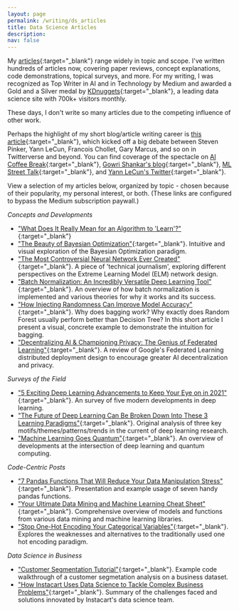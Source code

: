 ```yaml
---
layout: page
permalink: /writing/ds_articles
title: Data Science Articles
description:
nav: false
---
```


My [articles](https://andre-ye.medium.com/){:target="_blank"} range widely in topic and scope. I've written hundreds of articles now, covering paper reviews, concept explanations, code demonstrations, topical surveys, and more. For my writing, I was recognized as Top Writer in AI and in Technology by Medium and awarded a Gold and a Silver medal by [KDnuggets](https://www.kdnuggets.com/){:target="_blank"}, a leading data science site with 700k+ visitors monthly.

These days, I don't write so many articles due to the competing influence of other work.

Perhaps the highlight of my short blog/article writing career is [this article](https://medium.com/analytics-vidhya/you-dont-understand-neural-networks-until-you-understand-the-universal-approximation-theorem-85b3e7677126){:target="_blank"}, which kicked off a big debate between Steven Pinker, Yann LeCun, Francois Chollet, Gary Marcus, and so on in Twitterverse and beyond. You can find coverage of the spectacle on [AI Coffee Break](https://www.youtube.com/watch?v=-GH9vW5FWUs){:target="_blank"}, [Gowri Shankar's blog](https://gowrishankar.info/blog/deep-learning-is-not-as-impressive-as-you-think-its-mere-interpolation/){:target="_blank"}, [ML Street Talk](https://www.youtube.com/watch?v=86ib0sfdFtw){:target="_blank"}, and [Yann LeCun's Twitter](https://twitter.com/ylecun/status/1409940043951742981){:target="_blank"}.

View a selection of my articles below, organized by topic - chosen because of their popularity, my personal interest, or both. (These links are configured to bypass the Medium subscription paywall.)

*Concepts and Developments*
- ["What Does It Really Mean for an Algorithm to 'Learn'?"](https://towardsdatascience.com/what-does-it-really-mean-for-an-algorithm-to-learn-1f3e5e8d7884?sk=456b449e6b0c26a7c35c71949827a20b){:target="_blank"}
-  ["The Beauty of Bayesian Optimization"](https://towardsdatascience.com/the-beauty-of-bayesian-optimization-explained-in-simple-terms-81f3ee13b10f?sk=fc6c0d8c877763124fabb816dfe6f7f6){:target="_blank"}. Intuitive and visual exploration of the Bayesian Optimization paradigm.
-  ["The Most Controversial Neural Network Ever Created"](https://towardsdatascience.com/some-call-it-genius-others-call-it-stupid-the-most-controversial-neural-network-ever-created-2224ed22795a?sk=1c297cf049a99e7278d0b762003c2dc8){:target="_blank"}. A piece of 'technical journalism', exploring different perspectives on the Extreme Learning Model (ELM) network design.
-  ["Batch Normalization: An Incredibly Versatile Deep Learning Tool"](https://towardsdatascience.com/batch-normalization-the-greatest-breakthrough-in-deep-learning-77e64909d81d?sk=2e1709c80a7000482c38147f397a1309){:target="_blank"}. An overview of how batch normalization is implemented and various theories for why it works and its success.
- ["How Injecting Randomness Can Improve Model Accuracy"](https://towardsdatascience.com/how-injecting-randomness-can-improve-model-accuracy-11cdc04b3eeb?sk=73a3f2161d1e38389f6f2ac5297a48ed){:target="_blank"}. Why does bagging work? Why exactly does Random Forest usually perform better than Decision Tree? In this short article I present a visual, concrete example to demonstrate the intuition for bagging.
- ["Decentralizing AI & Championing Privacy: The Genius of Federated Learning"](https://towardsdatascience.com/decentralizing-ai-championing-privacy-the-genius-of-federated-learning-3760a613ac70?sk=498cd316b818e1e6c12b8d530a304a5a){:target="_blank"}. A review of Google's Federated Learning distributed deployment design to encourage greater AI decentralization and privacy.

*Surveys of the Field*
-  ["5 Exciting Deep Learning Advancements to Keep Your Eye on in 2021"](https://towardsdatascience.com/5-exciting-deep-learning-advancements-to-keep-your-eye-on-in-2021-6f6a9b6d2406?sk=d07037b193203086764e1a499f609b9d){:target="_blank"}. An survey of five modern developments in deep learning.
- ["The Future of Deep Learning Can Be Broken Down Into These 3 Learning Paradigms"](https://towardsdatascience.com/the-future-of-deep-learning-can-be-broken-down-into-these-3-learning-paradigms-e7970dec5502?sk=0151139ba3f6316731bb23cc2517fac9){:target="_blank"}. Original analysis of three key motifs/themes/patterns/trends in the current of deep learning research.
- ["Machine Learning Goes Quantum"](https://towardsdatascience.com/machine-learning-goes-quantum-a-glance-at-an-exciting-paradigm-shift-a80253cc577?sk=f73cba1010e24220fb621ec6a59edae3){:target="_blank"}. An overview of developments at the intersection of deep learning and quantum computing.

*Code-Centric Posts*
-  ["7 Pandas Functions That Will Reduce Your Data Manipulation Stress"](https://towardsdatascience.com/7-pandas-functions-to-reduce-your-data-manipulation-stress-25981e44cc7d?sk=874150d4bedcf9dbaa00ff3eafeba3f1){:target="_blank"}. Presentation and example usage of seven handy pandas functions.
-  ["Your Ultimate Data Mining and Machine Learning Cheat Sheet"](https://towardsdatascience.com/your-ultimate-data-mining-machine-learning-cheat-sheet-9fce3fa16?sk=8c07855e3ef8941bcd714b6edc914335){:target="_blank"}. Comprehensive overview of models and functions from various data mining and machine learning libraries.
-  ["Stop One-Hot Encoding Your Categorical Variables"](https://towardsdatascience.com/stop-one-hot-encoding-your-categorical-variables-bbb0fba89809?sk=3eac2279edd70c2086b9e361088cf5be){:target="_blank"}. Explores the weaknesses and alternatives to the traditionally used one hot encoding paradigm.

*Data Science in Business*
- ["Customer Segmentation Tutorial"](https://medium.com/analytics-vidhya/customer-segmentation-tutorial-data-science-in-the-industry-a6b486f0b0b0?sk=37d2076f7d10741be6f60f8fd814ea9f){:target="_blank"}. Example code walkthrough of a customer segmetation analysis on a business dataset.
- ["How Instacart Uses Data Science to Tackle Complex Business Problems"](https://towardsdatascience.com/how-instacart-uses-data-science-to-tackle-complex-business-problems-774a826b6ed5?sk=71f3ae9181163fa29c278e82a9f5c6aa){:target="_blank"}. Summary of the challenges faced and solutions innovated by Instacart's data science team.